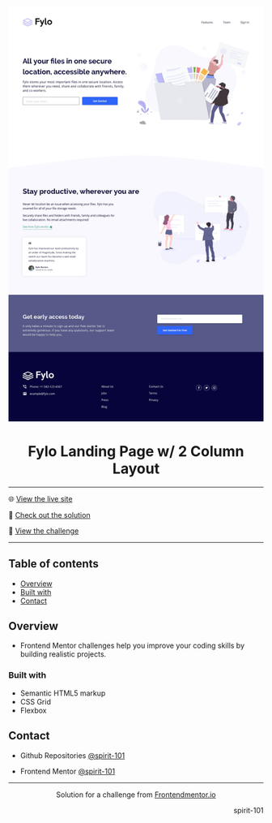 ![portada frontend mentor](/design/desktop-design.jpg)

<h1 align="center">Fylo Landing Page w/ 2 Column Layout</h1>

<hr>

🌐 [View the live site](https://spirit-101.github.io/huddle-landing-page-w-alternating-feature-blocks/)

🧠 [Check out the solution](https://www.frontendmentor.io/solutions/huddle-landing-page-with-alternating-feature-blocks-l4kbZJ1gde)

📝 [View the challenge](https://www.frontendmentor.io/challenges/fylo-landing-page-with-two-column-layout-5ca5ef041e82137ec91a50f5)

---

## Table of contents

- [Overview](#overview)
- [Built with](#built-with)
- [Contact](#contact)

<!-- Overview section -->

## Overview

- Frontend Mentor challenges help you improve your coding skills by building realistic projects.

### Built with

- Semantic HTML5 markup
- CSS Grid
- Flexbox

<!-- Contact section -->

## Contact

- Github Repositories [@spirit-101](https://github.com/spirit-101/)

- Frontend Mentor [@spirit-101](https://www.frontendmentor.io/profile/spirit-101)

---

<div align="center">
   Solution for a challenge from <a href="https://www.frontendmentor.io/" target="_blank">Frontendmentor.io</a>
</div>

<div align="right">
    <p>spirit-101</p>
</div>
